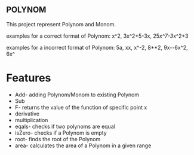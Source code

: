 
POLYNOM
--------

This project represent Polynom and Monom.

examples for a correct format of Polynom:
x^2, 3x^2+5-3x, 25*x^7-3*x^2+3

examples for a incorrect format of Polynom:
5a, xx, x^-2, 8**2, 9x--6x^2, 6x^


Features
========
- Add- adding Polynom/Monom to existing Polynom
- Sub
- F-  returns the value of the function of specific point x
- derivative
- multiplication
- eqals- checks if two polynoms are equal
- isZero- checks if a Polynom is empty
- root- finds the root of the Polynom
- area- calculates the area of a Polynom in a given range 



